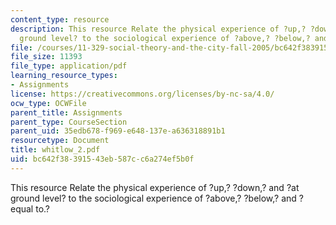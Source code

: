 ```yaml
---
content_type: resource
description: This resource Relate the physical experience of ?up,? ?down,? and ?at
  ground level? to the sociological experience of ?above,? ?below,? and ?equal to.?
file: /courses/11-329-social-theory-and-the-city-fall-2005/bc642f38391543eb587cc6a274ef5b0f_whitlow_2.pdf
file_size: 11393
file_type: application/pdf
learning_resource_types:
- Assignments
license: https://creativecommons.org/licenses/by-nc-sa/4.0/
ocw_type: OCWFile
parent_title: Assignments
parent_type: CourseSection
parent_uid: 35edb678-f969-e648-137e-a636318891b1
resourcetype: Document
title: whitlow_2.pdf
uid: bc642f38-3915-43eb-587c-c6a274ef5b0f
---
```

This resource Relate the physical experience of ?up,? ?down,? and ?at ground level? to the sociological experience of ?above,? ?below,? and ?equal to.?